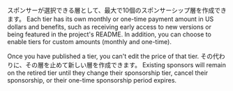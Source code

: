 スポンサーが選択できる層として、最大で10個のスポンサーシップ層を作成できます。 Each tier has its own monthly or one-time payment amount in US dollars and benefits, such as receiving early access to new versions or being featured in the project's README. In addition, you can choose to enable tiers for custom amounts (monthly and one-time).

Once you have published a tier, you can't edit the price of that tier. その代わりに、その層を止めて新しい層を作成できます。 Existing sponsors will remain on the retired tier until they change their sponsorship tier, cancel their sponsorship, or their one-time sponsorship period expires.

